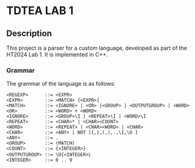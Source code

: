 # TDTEA LAB 1

## Description

This project is a parser for a custom language, developed as part of the HT2024 Lab 1. It is implemented in C++.

### Grammar

The grammar of the language is as follows:

```
<REGEXP>      ::= <EXPR>
<EXPR>        ::= <MATCH> [<EXPR>]
<MATCH>       ::= <IGNORE> | <OR> |<GROUP> | <OUTPUTGROUP> | <WORD>
<OR>          ::= <WORD> + <WORD>
<IGNORE>      ::= <GROUP>\I | <REPEAT>\I | <WORD>\I
<REPEAT>      ::= <CHAR>* | <CHAR><COUNT>
<WORD>        ::= <REPEAT> | <CHAR><WORD> | <CHAR>
<CHAR>        ::= <ANY> | NOT [{,},(,),.,\I,\O ]
<ANY>         ::= .
<GROUP>       ::= (MATCH)
<COUNT>       ::= {<INTEGER>}
<OUTPUTGROUP> ::= \O{<INTEGER>｝
<INTEGER>     ::= 0 .. 9
```


